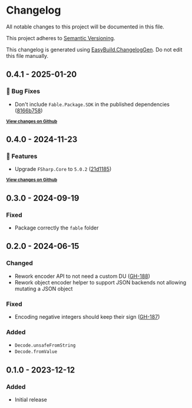 # Changelog

All notable changes to this project will be documented in this file.

This project adheres to [Semantic Versioning](https://semver.org/spec/v2.0.0.html).

This changelog is generated using [EasyBuild.ChangelogGen](https://github.com/easybuild-org/EasyBuild.ChangelogGen). Do not edit this file manually.

<!-- EasyBuild: START -->
<!-- last_commit_released: 8166b758b1579eb722725187dc40308839615cf3 -->
<!-- EasyBuild: END -->

## 0.4.1 - 2025-01-20

### 🐞 Bug Fixes

* Don't include `Fable.Package.SDK` in the published dependencies ([8166b758](https://github.com/thoth-org/Thoth.Json/commit/8166b758b1579eb722725187dc40308839615cf3))

<strong><small>[View changes on Github](https://github.com/thoth-org/Thoth.Json/compare/21d1185b4b1edb58debeed8fe5214a0878e47cb6..8166b758b1579eb722725187dc40308839615cf3)</small></strong>

## 0.4.0 - 2024-11-23

### 🚀 Features

* Upgrade `FSharp.Core` to `5.0.2` ([21d1185](https://github.com/thoth-org/Thoth.Json/commit/21d1185b4b1edb58debeed8fe5214a0878e47cb6))

<strong><small>[View changes on Github](https://github.com/thoth-org/Thoth.Json/compare/84b59b79244dc933c10ef91eaecd0ff561ab039e..21d1185b4b1edb58debeed8fe5214a0878e47cb6)</small></strong>

## 0.3.0 - 2024-09-19

### Fixed

* Package correctly the `fable` folder

## 0.2.0 - 2024-06-15

### Changed

* Rework encoder API to not need a custom DU ([GH-188](https://github.com/thoth-org/Thoth.Json/pull/188/))
* Rework object encoder helper to support JSON backends not allowing mutating a JSON object

### Fixed

* Encoding negative integers should keep their sign ([GH-187](https://github.com/thoth-org/Thoth.Json/issues/187))

### Added

* `Decode.unsafeFromString`
* `Decode.fromValue`

## 0.1.0 - 2023-12-12

### Added

* Initial release
